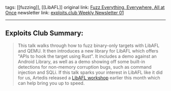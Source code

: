 tags:  [[fuzzing]], [[LibAFL]] 
original link:  [Fuzz Everything, Everywhere, All at Once](https://media.ccc.de/v/37c3-12102-fuzz_everything_everywhere_all_at_once?ref=blog.exploits.club)
newsletter link: [exploits.club Weekly Newsletter 01](https://blog.exploits.club/vuln-research-newsletter-01/)

---
## Exploits Club Summary:
> This talk walks through how to fuzz binary-only targets with LibAFL and QEMU. It then introduces a new library for LibAFL which offers "APIs to hook the target using Rust". It includes a demo against an Android Library, as well as a demo showing off some built-in detections for non-memory corruption bugs, such as command injection and SQLi. If this talk sparks your interest in LibAFL like it did for us, Artedis released a [LibAFL workshop](https://www.atredis.com/blog/2023/12/4/a-libafl-introductory-workshop?ref=blog.exploits.club) earlier this month which can help bring you up to speed.

